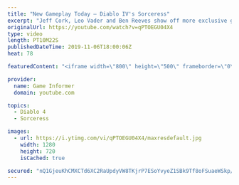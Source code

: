 ```yaml
---
title: "New Gameplay Today – Diablo IV's Sorceress"
excerpt: "Jeff Cork, Leo Vader and Ben Reeves show off more exclusive gameplay of Diablo IV, which can be viewed without commentary at ..."
originalUrl: https://youtube.com/watch?v=qPTOEGU04X4
type: video
length: PT10M22S
publishedDateTime: 2019-11-06T18:00:06Z
heat: 78

featuredContent: "<iframe width=\"800\" height=\"500\" frameborder=\"0\" src=\"https://www.youtube.com/embed/qPTOEGU04X4\" allow=\"accelerometer; autoplay; encrypted-media; gyroscope; picture-in-picture\" allowfullscreen></iframe>"

provider:
  name: Game Informer
  domain: youtube.com

topics:
  - Diablo 4
  - Sorceress

images:
  - url: https://i.ytimg.com/vi/qPTOEGU04X4/maxresdefault.jpg
    width: 1280
    height: 720
    isCached: true

secured: "nQ1GjeuKhCMXCTd6XC2RaUpdyVW8TKjrP7ESoYvyeZ1SBk9Tf8oFSuaeWSkp//jDrburkfCbGu/znWA210rjUFPchFE6Gd2QnVaetAW+gIg8J2LrXuPx8Ew1PuyWcoz3aiUMNqlLhh0wEJRsQo1DOtZrI245Wo7Dh+cD7ZPatbviRVQ6lNmwM2Qud5XOUR1VcuULEWySVAfJwkRi16aJRf9JcNvuB0S92HQDXUJN9kBbISF/kno/Ch4Kau1wMnf03H1jFxPu5LQixVDYL9H8Z/TJiakc8M/GM8Mcbe4z+I0W+bBR3+FNfHF7IPERcNH75yvZQaudn7nBmpXw2nYmyorkDf3LSfQbnwofG8XD3Iz+CxsJxgD7tUY1GVpc8gp21KKHnln9+MHtKN5DfctTRS6I7wL40/sA3STmFzoFJIJtIhfwfZvkZOfRpgT+YNKK;VRXKSeA6EGL5uk35Lc1rog=="
---
```


